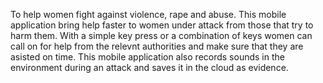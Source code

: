 To help women fight against violence, rape and abuse. This mobile application bring help faster to women under attack from those that try to harm them. With a simple key press or a combination of keys women can call on for help from the relevnt authorities and make sure that they are asisted on time. This mobile application also records sounds in the environment during an attack and saves it in the cloud as evidence.

